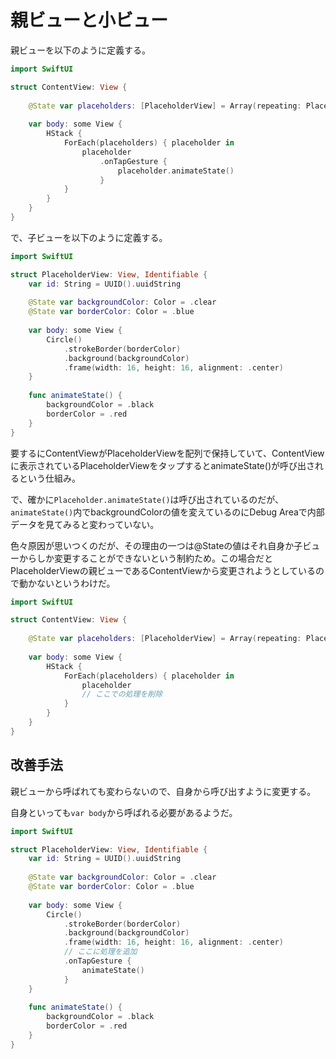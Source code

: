 # 親ビューと小ビュー

親ビューを以下のように定義する。

```swift
import SwiftUI

struct ContentView: View {
    
    @State var placeholders: [PlaceholderView] = Array(repeating: PlaceholderView(), count: 4)
    
    var body: some View {
        HStack {
            ForEach(placeholders) { placeholder in
                placeholder
                    .onTapGesture {
                        placeholder.animateState()
                    }
            }
        }
    }
}
```

で、子ビューを以下のように定義する。

```swift
import SwiftUI

struct PlaceholderView: View, Identifiable {
    var id: String = UUID().uuidString
    
    @State var backgroundColor: Color = .clear
    @State var borderColor: Color = .blue
    
    var body: some View {
        Circle()
            .strokeBorder(borderColor)
            .background(backgroundColor)
            .frame(width: 16, height: 16, alignment: .center)
    }
    
    func animateState() {
        backgroundColor = .black
        borderColor = .red
    }
}
```

要するにContentViewがPlaceholderViewを配列で保持していて、ContentViewに表示されているPlaceholderViewをタップするとanimateState()が呼び出されるという仕組み。

で、確かに`Placeholder.animateState()`は呼び出されているのだが、`animateState()`内でbackgroundColorの値を変えているのにDebug Areaで内部データを見てみると変わっていない。

色々原因が思いつくのだが、その理由の一つは@Stateの値はそれ自身か子ビューからしか変更することができないという制約ため。この場合だとPlaceholderViewの親ビューであるContentViewから変更されようとしているので動かないというわけだ。

```swift
import SwiftUI

struct ContentView: View {
    
    @State var placeholders: [PlaceholderView] = Array(repeating: PlaceholderView(), count: 4)
    
    var body: some View {
        HStack {
            ForEach(placeholders) { placeholder in
                placeholder
                // ここでの処理を削除
            }
        }
    }
}
```

## 改善手法

親ビューから呼ばれても変わらないので、自身から呼び出すように変更する。

自身といっても`var body`から呼ばれる必要があるようだ。

```swift
import SwiftUI

struct PlaceholderView: View, Identifiable {
    var id: String = UUID().uuidString
    
    @State var backgroundColor: Color = .clear
    @State var borderColor: Color = .blue
    
    var body: some View {
        Circle()
            .strokeBorder(borderColor)
            .background(backgroundColor)
            .frame(width: 16, height: 16, alignment: .center)
            // ここに処理を追加
            .onTapGesture {
                animateState()
            }
    }
    
    func animateState() {
        backgroundColor = .black
        borderColor = .red
    }
}
```
